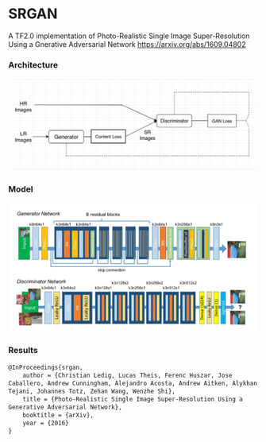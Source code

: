 # SRGAN

A TF2.0 implementation of Photo-Realistic Single Image Super-Resolution Using a Gnerative Adversarial Network https://arxiv.org/abs/1609.04802

### Architecture
![](https://github.com/TanyaChutani/Image-Super-Resolution-SRGAN-TF2.0/blob/master/images/architecture.jpg)


### Model
![](https://github.com/TanyaChutani/Image-Super-Resolution-SRGAN-TF2.0/blob/master/images/network.jpg)

### Results


    @InProceedings{srgan,
        author = {Christian Ledig, Lucas Theis, Ferenc Huszar, Jose Caballero, Andrew Cunningham, Alejandro Acosta, Andrew Aitken, Alykhan Tejani, Johannes Totz, Zehan Wang, Wenzhe Shi},
        title = {Photo-Realistic Single Image Super-Resolution Using a Generative Adversarial Network},
        booktitle = {arXiv},
        year = {2016}
    }
